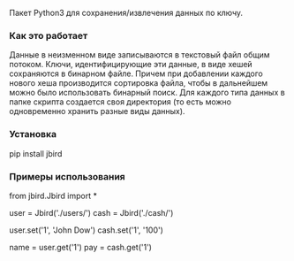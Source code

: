 Пакет Python3 для сохранения/извлечения данных по ключу.

### Как это работает

Данные в неизменном виде записываются в текстовый файл общим потоком. Ключи, идентифицирующие эти данные, в виде хешей сохраняются в бинарном файле. Причем при добавлении каждого нового хеша производится сортировка файла, чтобы в дальнейшем можно было использовать бинарный поиск. Для каждого типа данных в папке скрипта создается своя директория (то есть можно одновременно хранить разные виды данных).

### Установка

pip install jbird

### Примеры использования

from jbird.Jbird import *

user = Jbird('./users/')
cash = Jbird('./cash/')

user.set('1', 'John Dow')
cash.set('1', '100')

name = user.get('1')
pay = cash.get('1')

